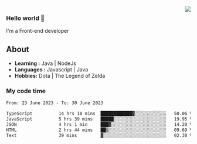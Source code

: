 <img align='right' src="https://github-readme-stats.vercel.app/api?username=jumodada&show_icons=true&theme=vue">

### Hello world 👋

I'm a Front-end developer 
    
## About
-  **Learning :** Java | NodeJs
-  **Languages :** Javascript | Java
-  **Hobbies:** Dota | The Legend of Zelda

### My code time

<!--START_SECTION:waka-->

```txt
From: 23 June 2023 - To: 30 June 2023

TypeScript          14 hrs 10 mins  ████████████▓░░░░░░░░░░░░   50.06 %
JavaScript          5 hrs 39 mins   █████░░░░░░░░░░░░░░░░░░░░   19.95 %
JSON                4 hrs 1 min     ███▓░░░░░░░░░░░░░░░░░░░░░   14.20 %
HTML                2 hrs 44 mins   ██▒░░░░░░░░░░░░░░░░░░░░░░   09.69 %
Text                39 mins         ▓░░░░░░░░░░░░░░░░░░░░░░░░   02.30 %
```

<!--END_SECTION:waka-->
